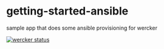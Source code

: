 getting-started-ansible
=======================

sample app that does some ansible provisioning for wercker

[![wercker status](https://app.wercker.com/status/d614a679985a275ddf589b691d8f3fba/m "wercker status")](https://app.wercker.com/project/bykey/d614a679985a275ddf589b691d8f3fba)
